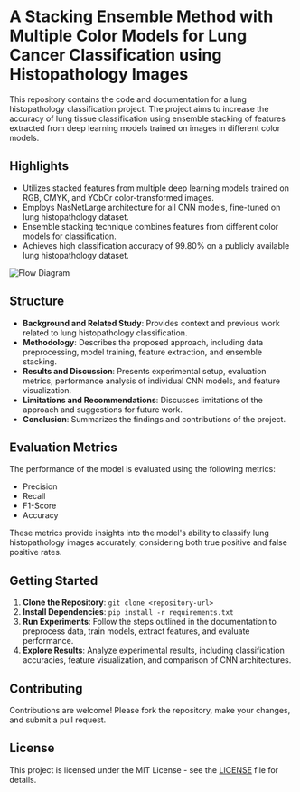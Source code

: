 # A Stacking Ensemble Method with Multiple Color Models for Lung Cancer Classification using Histopathology Images

This repository contains the code and documentation for a lung histopathology classification project. The project aims to increase the accuracy of lung tissue classification using ensemble stacking of features extracted from deep learning models trained on images in different color models.

## Highlights

- Utilizes stacked features from multiple deep learning models trained on RGB, CMYK, and YCbCr color-transformed images.
- Employs NasNetLarge architecture for all CNN models, fine-tuned on lung histopathology dataset.
- Ensemble stacking technique combines features from different color models for classification.
- Achieves high classification accuracy of 99.80% on a publicly available lung histopathology dataset.

![Flow Diagram](flow.png)


## Structure

- **Background and Related Study**: Provides context and previous work related to lung histopathology classification.
- **Methodology**: Describes the proposed approach, including data preprocessing, model training, feature extraction, and ensemble stacking.
- **Results and Discussion**: Presents experimental setup, evaluation metrics, performance analysis of individual CNN models, and feature visualization.
- **Limitations and Recommendations**: Discusses limitations of the approach and suggestions for future work.
- **Conclusion**: Summarizes the findings and contributions of the project.

## Evaluation Metrics

The performance of the model is evaluated using the following metrics:
- Precision
- Recall
- F1-Score
- Accuracy

These metrics provide insights into the model's ability to classify lung histopathology images accurately, considering both true positive and false positive rates.

## Getting Started

1. **Clone the Repository**: `git clone <repository-url>`
2. **Install Dependencies**: `pip install -r requirements.txt`
3. **Run Experiments**: Follow the steps outlined in the documentation to preprocess data, train models, extract features, and evaluate performance.
4. **Explore Results**: Analyze experimental results, including classification accuracies, feature visualization, and comparison of CNN architectures.

## Contributing

Contributions are welcome! Please fork the repository, make your changes, and submit a pull request.

## License

This project is licensed under the MIT License - see the [LICENSE](LICENSE) file for details.
